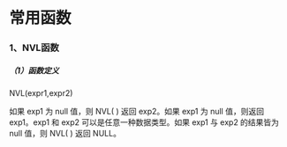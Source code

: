 # 常用函数

### 1、NVL函数

##### （1）函数定义

NVL\(expr1,expr2\)

如果 exp1 为 null 值，则 NVL\( \) 返回 exp2。如果 exp1 为 null 值，则返回 exp1。exp1 和 exp2 可以是任意一种数据类型。如果 exp1 与 exp2 的结果皆为 null 值，则 NVL\( \) 返回 NULL。

